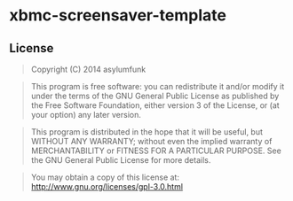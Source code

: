 xbmc-screensaver-template
=========================

License
-------
>Copyright (C) 2014 asylumfunk

>This program is free software: you can redistribute it and/or modify
it under the terms of the GNU General Public License as published by
the Free Software Foundation, either version 3 of the License, or
(at your option) any later version.

>This program is distributed in the hope that it will be useful,
but WITHOUT ANY WARRANTY; without even the implied warranty of
MERCHANTABILITY or FITNESS FOR A PARTICULAR PURPOSE.  See the
GNU General Public License for more details.

>You may obtain a copy of this license at:
  http://www.gnu.org/licenses/gpl-3.0.html

